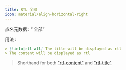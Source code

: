 ```yaml
---
title: RTL 全部
icon: material/align-horizontal-right
---
```


点名元数据 : “ 全部”

用法 :
```md
> [!info|rtl-all] The title will be displayed as rtl
> The content will be displayed as rtl
```
> Shorthand for both ["rtl-content"](../content-styling/page-1.md) and ["rtl-title"](../title-styling/page-11.md)